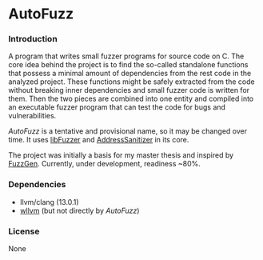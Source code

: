 # AutoFuzz

### Introduction

A program that writes small fuzzer programs for source code 
on C. The core idea behind the project is to find the 
so-called standalone functions that possess a minimal 
amount of dependencies from the rest code in the analyzed 
project. These functions might be safely extracted from the
code without breaking inner dependencies and small fuzzer
code is written for them. Then the two pieces are combined
into one entity and compiled into an executable fuzzer
program that can test the code for bugs and vulnerabilities.

*AutoFuzz* is a tentative and provisional name, so it may
be changed over time. It uses
[libFuzzer](https://llvm.org/docs/LibFuzzer.html) and
[AddressSanitizer](https://clang.llvm.org/docs/AddressSanitizer.html) in
its core.

The project was initially a basis for my master thesis and 
inspired by [FuzzGen](https://github.com/HexHive/FuzzGen/).
Currently, under development, readiness ~80%.

### Dependencies
* llvm/clang (13.0.1)
* [wllvm](https://github.com/travitch/whole-program-llvm) (but not directly by *AutoFuzz*)

### License
None